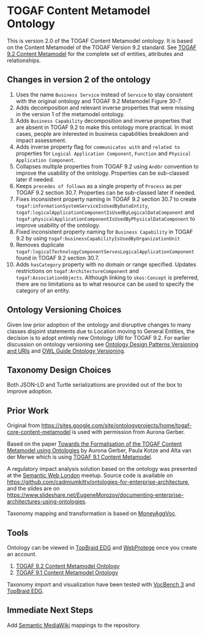 # TOGAF Content Metamodel Ontology

This is version 2.0 of the TOGAF Content Metamodel ontology. It is based on the Content Metamodel of the TOGAF Version 9.2 standard. See [TOGAF 9.2 Content Metamodel](https://pubs.opengroup.org/architecture/togaf9-doc/arch/chap30.html) for the complete set of entities, attributes and relationships.

## Changes in version 2 of the ontology

 1. Uses the name `Business Service` instead of `Service` to stay consistent with the original ontology and TOGAF 9.2 Metamodel Figure 30-7.
 1. Adds decomposition and relevant inverse properties that were missing in the version 1 of the metamodel ontology.
 1. Adds `Business Capability` decomposition and inverse properties that are absent in TOGAF 9.2 to make this ontology more practical. In most cases, people are interested in business capabilities breakdown and impact assessment.
 1. Adds inverse property flag for `communicates with` and `related to` properties for `Logical Application Component`, `Function` and `Physical Application Component`.
 1. Collapses multiple properties from TOGAF 9.2 using `AndOr` convention to improve the usability of the ontology. Properties can be sub-classed later if needed.
 1. Keeps `precedes of follows` as a single property of `Process` as per TOGAF 9.2 section 30.7. Properties can be sub-classed later if needed.
 1. Fixes inconsistent property naming in TOGAF 9.2 section 30.7 to create `togaf:informationSystemServiceIsUsedByDataEntity`, `togaf:logicalApplicationComponentIsUsedByLogicalDataComponent` and `togaf:physicalApplicationComponentIsUsedByPhysicalDataComponent` to improve usability of the ontology.
 1. Fixed inconsistent property naming for `Business Capability` in TOGAF 9.2 by using `togaf:businessCapabilityIsUsedByOrganizationUnit`
 1. Removes duplicate `togaf:logicalTechnologyComponentServesLogicalApplicationComponent` found in TOGAF 9.2 section 30.7.
 1. Adds `hasCategory` property with no domain or range specified. Updates restrictions on `togaf:ArchitectureComponent` and `togaf:AssociationObjects`. Although linking to `skos:Concept` is preferred, there are no limitations as to what resource can be used to specify the category of an entity. 

## Ontology Versioning Choices

Given low prior adoption of the ontology and disruptive changes to many classes disjoint statements due to Location moving to General Entities, the decision is to adopt entirely new Ontology URI for TOGAF 9.2. For earlier discussion on ontology versioning see [Ontology Design Patterns Versioning and URIs](http://ontologydesignpatterns.org/wiki/Community:Versioning_and_URIs) and [OWL Guide Ontology Versioning](https://www.w3.org/TR/owl-guide/#OntologyVersioning).

## Taxonomy Design Choices

Both JSON-LD and Turtle serializations are provided out of the box to improve adoption.

## Prior Work

Original from https://sites.google.com/site/ontologyprojects/home/togaf-core-content-metamodel is used with permission from Aurona Gerber.

Based on the paper [Towards the Formalisation of the TOGAF Content Metamodel using Ontologies](https://www.researchgate.net/publication/220708864_Towards_the_Formalisation_of_the_TOGAF_Content_Metamodel_using_Ontologies) by Aurona Gerber, Paula Kotze and Alta van der Merwe which is using [TOGAF 9.1 Content Metamodel](https://pubs.opengroup.org/architecture/togaf91-doc/arch/chap34.html).

A regulatory impact analysis solution based on the ontology was presented at the [Semantic Web London](https://www.meetup.com/semantic-web-london/) meetup. Source code is available on https://github.com/cadmiumkitty/ontologies-for-enterprise-architecture, and the slides are on https://www.slideshare.net/EugeneMorozov/documenting-enterprise-architectures-using-ontologies.

Taxonomy mapping and transformation is based on [MoneyAggVoc](https://cadmiumkitty.github.io/moneyaggvoc/).

## Tools

Ontology can be viewed in [TopBraid EDG](https://www.topquadrant.com/products/topbraid-enterprise-data-governance/) and [WebProtege](https://webprotege.stanford.edu) once you create an account.

 1. [TOGAF 9.2 Content Metamodel Ontology](https://webprotege.stanford.edu/#projects/19c1bc49-89f9-44ec-9a0f-a486f7aa7e8c/edit/Classes)
 1. [TOGAF 9.1 Content Metamodel Ontology](https://webprotege.stanford.edu/#projects/bb40a6e0-2f3d-46a1-bffb-6a84db5ce7df/edit/Classes)

Taxonomy import and visualization have been tested with [VocBench 3](http://vocbench.uniroma2.it/) and [TopBraid EDG](https://www.topquadrant.com/products/topbraid-enterprise-data-governance/).

## Immediate Next Steps

Add [Semantic MediaWiki](https://www.semantic-mediawiki.org/wiki/Semantic_MediaWiki) mappings to the repository.